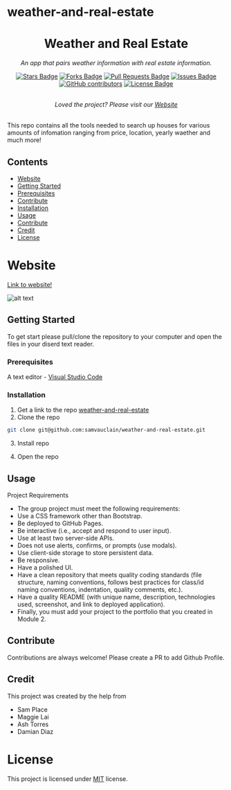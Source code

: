 # weather-and-real-estate
<h1 align="center">Weather and Real Estate</h1>
<p align="center"><i>An app that pairs weather information with real estate information.</i></p>
<div align="center">
  <a href="https://github.com/samvauclain/weather-and-real-estate/stargazers"><img src="https://img.shields.io/github/stars/samvauclain/weather-and-real-estate" alt="Stars Badge"/></a>
<a href="https://github.com/samvauclain/weather-and-real-estate/network/members"><img src="https://img.shields.io/github/forks/samvauclain/weather-and-real-estate" alt="Forks Badge"/></a>
<a href="https://github.com/samvauclain/weather-and-real-estate/pulls"><img src="https://img.shields.io/github/issues-pr/samvauclain/weather-and-real-estate" alt="Pull Requests Badge"/></a>
<a href="https://github.com/samvauclain/weather-and-real-estate/issues"><img src="https://img.shields.io/github/issues/samvauclain/weather-and-real-estate" alt="Issues Badge"/></a>
<a href="https://github.com/samvauclain/weather-and-real-estate/graphs/contributors"><img alt="GitHub contributors" src="https://img.shields.io/github/contributors/samvauclain/weather-and-real-estate?color=2b9348"></a>
<a href="https://github.com/elangosundar/awesome-README-templates/blob/master/LICENSE"><img src="https://img.shields.io/github/license/elangosundar/awesome-README-templates?color=2b9348" alt="License Badge"/></a>
</div>
<br>
<p align="center"><i>Loved the project? Please visit our <a href="https://awesome-github-readme-profile.netlify.app">Website</a></i></p>
<br>
This repo contains all the tools needed to search up houses for various amounts of infomation ranging from price, location, yearly waether and much more!

## Contents
  - [Website](#Website)
  - [Getting Started](#Getting-Started)
  - [Prerequisites](#Prerequisites)
  - [Contribute](#contribute)
  - [Installation](#Installation)
  - [Usage](#Usage)
  - [Contribute](#Contribute)
  - [Credit](#Credit)
  - [License](#License)

# Website

[Link to website!]()

![alt text](https://i.imgur.com/4foL7G8.png)


## Getting Started

To get start please pull/clone the repository to your computer and open the files in your diserd text reader.

### Prerequisites

A text editor - [Visual Studio Code](https://code.visualstudio.com/download)

### Installation

1. Get a link to the repo [weather-and-real-estate](https://github.com/samvauclain/weather-and-real-estate)
2. Clone the repo
```sh
git clone git@github.com:samvauclain/weather-and-real-estate.git
```
3. Install repo

4. Open the repo

## Usage

Project Requirements
- The group project must meet the following requirements:
- Use a CSS framework other than Bootstrap.
- Be deployed to GitHub Pages.
- Be interactive (i.e., accept and respond to user input).
- Use at least two server-side APIs.
- Does not use alerts, confirms, or prompts (use modals).
- Use client-side storage to store persistent data.
- Be responsive.
- Have a polished UI.
- Have a clean repository that meets quality coding standards (file structure, naming conventions, follows best practices for class/id naming conventions, indentation, quality comments, etc.).
- Have a quality README (with unique name, description, technologies used, screenshot, and link to deployed application).
- Finally, you must add your project to the portfolio that you created in Module 2.

## Contribute

Contributions are always welcome! Please create a PR to add Github Profile.

## Credit 

This project was created by the help from
- Sam Place
- Maggie Lai
- Ash Torres
- Damian Diaz

# License

This project is licensed under [MIT](https://opensource.org/licenses/MIT) license.